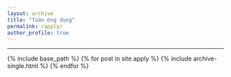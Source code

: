 ```yaml
---
layout: archive
title: "Toán ứng dụng"
permalink: /apply/
author_profile: true
---
```

---
{% include base_path %}
{% for post in site.apply %} 
  {% include archive-single.html %} 
{% endfor %}
